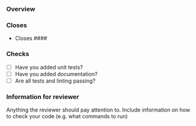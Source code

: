 ### Overview
<!-- What does this PR do -->


### Closes
<!-- List of issues this closes -->
- Closes ####

### Checks
- [ ] Have you added unit tests?
- [ ] Have you added documentation?
- [ ] Are all tests and linting passing?

### Information for reviewer
Anything the reviewer should pay attention to. Include information on how to check your code (e.g. what commands to run)

